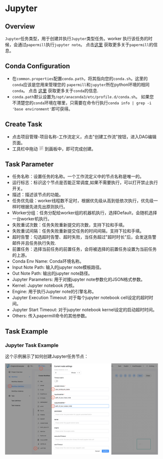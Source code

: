 # Jupyter

## Overview

`Jupyter`任务类型，用于创建并执行`Jupyter`类型任务。worker 执行该任务的时候，会通过`papermill`执行`jupyter note`。
点击[这里](https://papermill.readthedocs.io/en/latest/) 获取更多关于`papermill`的信息。

## Conda Configuration
 
- 在`common.properties`配置`conda.path`，将其指向您的`conda.sh`。这里的`conda`应该是您用来管理您的 `papermill`和`jupyter`所在python环境的相同`conda`。
点击 [这里](https://docs.conda.io/en/latest/) 获取更多关于`conda`的信息.
- `conda.path`默认设置为`/opt/anaconda3/etc/profile.d/conda.sh`。 如果您不清楚您的`conda`环境在哪里，只需要在命令行执行`conda info | grep -i 'base environment'`即可获得。


## Create Task

- 点击项目管理-项目名称-工作流定义，点击"创建工作流"按钮，进入DAG编辑页面。
- 工具栏中拖动 <img src="../../../../img/tasks/icons/jupyter.png" width="15"/> 到画板中，即可完成创建。

## Task Parameter

- 任务名称：设置任务的名称。一个工作流定义中的节点名称是唯一的。
- 运行标志：标识这个节点是否能正常调度,如果不需要执行，可以打开禁止执行开关。
- 描述：描述该节点的功能。
- 任务优先级：worker线程数不足时，根据优先级从高到低依次执行，优先级一样时根据先进先出原则执行。
- Worker分组：任务分配给worker组的机器机执行，选择Default，会随机选择一台worker机执行。
- 失败重试次数：任务失败重新提交的次数，支持下拉和手填。
- 失败重试间隔：任务失败重新提交任务的时间间隔，支持下拉和手填。
- 超时告警：勾选超时告警、超时失败，当任务超过"超时时长"后，会发送告警邮件并且任务执行失败.
- 前置任务：选择当前任务的前置任务，会将被选择的前置任务设置为当前任务的上游。
- Conda Env Name: Conda环境名称。
- Input Note Path: 输入的jupyter note模板路径。
- Out Note Path: 输出的jupyter note路径。
- Jupyter Parameters: 用于对接jupyter note参数化的JSON格式参数。
- Kernel: Jupyter notebook 内核。
- Engine: 用于执行Jupyter note的引擎名称。
- Jupyter Execution Timeout: 对于每个jupyter notebook cell设定的超时时间。
- Jupyter Start Timeout: 对于jupyter notebook kernel设定的启动超时时间。
- Others: 传入papermill命令的其他参数。

## Task Example

### Jupyter Task Example

这个示例展示了如何创建Jupyter任务节点：

![demo-jupyter-simple](../../../../img/tasks/demo/jupyter.png)

